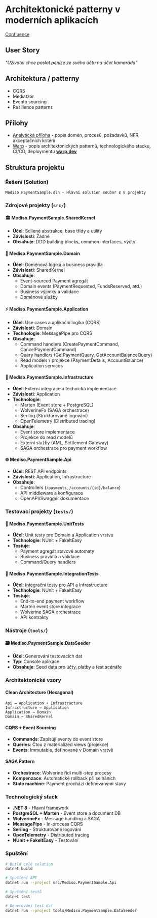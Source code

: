 # Architektonické patterny v moderních aplikacích
[Confluence](https://confluence.mediso.cz/spaces/~szechner/pages/16944137/Architektonick%C3%A9+patterny+v+modern%C3%ADch+aplikac%C3%ADch)

## User Story
*"Uživatel chce poslat peníze ze svého účtu na účet kamaráda"*

## Architektura / patterny
- CQRS
- Mediatzor
- Evento sourcing
- Resilience patterns

## Přílohy
- [Analytická příloha](./anl-attachment.md) - popis domén, procesů, požadavků, NFR, akceptačních kritérií
- [Warp](./WARP.md) - popis architektonických patternů, technologického stacku, CI/CD, deploymentu **[warp.dev](https://warp.dev)**

## Struktura projektu

### Řešení (Solution)
```
Mediso.PaymentSample.sln - Hlavní solution soubor s 8 projekty
```

### Zdrojové projekty (`src/`)

#### 🏛️ **Mediso.PaymentSample.SharedKernel**
- **Účel**: Sdílené abstrakce, base třídy a utility
- **Závislosti**: Žádné
- **Obsahuje**: DDD building blocks, common interfaces, výčty

#### 🎯 **Mediso.PaymentSample.Domain**  
- **Účel**: Doménová logika a business pravidla
- **Závislosti**: SharedKernel
- **Obsahuje**: 
  - Event-sourced Payment agregát
  - Domain events (PaymentRequested, FundsReserved, atd.)
  - Business výjimky a validace
  - Doménové služby

#### ⚡ **Mediso.PaymentSample.Application**
- **Účel**: Use cases a aplikační logika (CQRS)
- **Závislosti**: Domain
- **Technologie**: MessagePipe pro CQRS
- **Obsahuje**:
  - Command handlers (CreatePaymentCommand, CancelPaymentCommand)
  - Query handlers (GetPaymentQuery, GetAccountBalanceQuery)
  - Read models / projekce (PaymentDetails, AccountBalance)
  - Application services

#### 🔧 **Mediso.PaymentSample.Infrastructure**
- **Účel**: Externí integrace a technická implementace
- **Závislosti**: Application
- **Technologie**: 
  - Marten (Event store + PostgreSQL)
  - WolverineFx (SAGA orchestrace)
  - Serilog (Strukturované logování)
  - OpenTelemetry (Distributed tracing)
- **Obsahuje**:
  - Event store implementace
  - Projekce do read modelů
  - Externí služby (AML, Settlement Gateway)
  - SAGA orchestrace pro payment workflow

#### 🌐 **Mediso.PaymentSample.Api**
- **Účel**: REST API endpoints
- **Závislosti**: Application, Infrastructure
- **Obsahuje**:
  - Controllers (`/payments`, `/accounts/{id}/balance`)
  - API middleware a konfigurace
  - OpenAPI/Swagger dokumentace

### Testovací projekty (`tests/`)

#### 🧪 **Mediso.PaymentSample.UnitTests**
- **Účel**: Unit testy pro Domain a Application vrstvu
- **Technologie**: NUnit + FakeItEasy
- **Testuje**: 
  - Payment agregát stavové automaty
  - Business pravidla a validace
  - Command/Query handlers

#### 🔗 **Mediso.PaymentSample.IntegrationTests**
- **Účel**: Integrační testy pro API a Infrastructure
- **Technologie**: NUnit + FakeItEasy
- **Testuje**:
  - End-to-end payment workflow
  - Marten event store integrace
  - Wolverine SAGA orchestrace
  - API kontrakty

### Nástroje (`tools/`)

#### 🗃️ **Mediso.PaymentSample.DataSeeder**
- **Účel**: Generování testovacích dat
- **Typ**: Console aplikace
- **Obsahuje**: Seed data pro účty, platby a test scénáře

### Architektonické vzory

#### Clean Architecture (Hexagonal)
```
Api → Application + Infrastructure
Infrastructure → Application  
Application → Domain
Domain → SharedKernel
```

#### CQRS + Event Sourcing
- **Commands**: Zapisují eventy do event store
- **Queries**: Čtou z materialized views (projekce)
- **Events**: Immutable, definované v Domain vrstvě

#### SAGA Pattern
- **Orchestrace**: Wolverine řídí multi-step procesy
- **Kompenzace**: Automatické rollback při selháních
- **State machine**: Payment prochází definovanými stavy

### Technologický stack
- **.NET 8** - Hlavní framework
- **PostgreSQL + Marten** - Event store a document DB
- **WolverineFx** - Message handling a SAGA
- **MessagePipe** - In-process CQRS
- **Serilog** - Strukturované logování
- **OpenTelemetry** - Distributed tracing
- **NUnit + FakeItEasy** - Testování

### Spuštění
```bash
# Build celé solution
dotnet build

# Spuštění API
dotnet run --project src/Mediso.PaymentSample.Api

# Spuštění testů
dotnet test

# Generování test dat
dotnet run --project tools/Mediso.PaymentSample.DataSeeder
```
